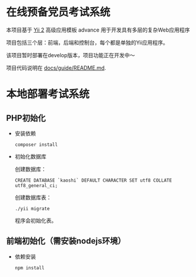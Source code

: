 在线预备党员考试系统
===============================

本项目基于 [Yii 2](http://www.yiiframework.com/) 高级应用模板 advance 用于开发具有多层的复杂Web应用程序

项目包括三个层：前端，后端和控制台，每个都是单独的Yii应用程序。

该项目暂时部署在develop版本，项目功能正在开发中～

项目代码说明在 [docs/guide/README.md](docs/guide/README.md).


# 本地部署考试系统


## PHP初始化

  * 安装依赖

    ```
    composer install
    ```

  * 初始化数据库

    创建数据库：
    
    ```
    CREATE DATABASE `kaoshi` DEFAULT CHARACTER SET utf8 COLLATE utf8_general_ci;
    ```

    创建数据库表：

    ```
    ./yii migrate
    ```

    程序会初始化表。

## 前端初始化（需安装nodejs环境）

  * 依赖安装

    ```
    npm install
    ```